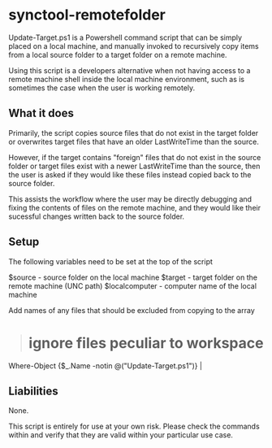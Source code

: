 # synctool-remotefolder

Update-Target.ps1 is a Powershell command script that can be simply placed
on a local machine, and manually invoked to recursively copy items from a
local source folder to a target folder on a remote machine.

Using this script is a developers alternative when not having access
to a remote machine shell inside the local machine environment, such as is
sometimes the case when the user is working remotely.

## What it does

Primarily, the script copies source files that do not exist in the target folder or
overwrites target files that have an older LastWriteTime than the source.

However, if the target contains "foreign" files that do not exist in the source folder or
target files exist with a newer LastWriteTime than the source, then the user
is asked if they would like these files instead copied back to the source folder.

This assists the workflow where the user may be directly debugging and fixing
the contents of files on the remote machine, and they would like their sucessful
changes written back to the source folder.

## Setup

The following variables need to be set at the top of the script

$source - source folder on the local machine
$target - target folder on the remote machine (UNC path)
$localcomputer - computer name of the local machine

Add names of any files that should be excluded from copying to the array

> # ignore files peculiar to workspace
  Where-Object {$_.Name -notin @("Update-Target.ps1")} |

## Liabilities

None.

This script is entirely for use at your own risk. Please check the commands
within and verify that they are valid within your particular use case.

